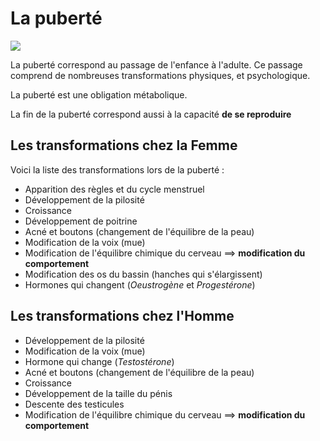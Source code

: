 # La puberté

![](../Ressources/Mermaid/puberté.svg)


La puberté correspond au passage de l'enfance à l'adulte. Ce passage comprend de nombreuses transformations physiques, et psychologique. 



La puberté est une obligation métabolique. 

La fin de la puberté correspond aussi à la capacité **de se reproduire**



## Les transformations chez la Femme

Voici la liste des transformations lors de la puberté : 

- Apparition des règles et du cycle menstruel
- Développement de la pilosité
- Croissance
- Développement de poitrine
- Acné et boutons (changement de l'équilibre de la peau)
- Modification de la voix (mue)
- Modification de l'équilibre chimique du cerveau ==> **modification du comportement**
- Modification des os du bassin (hanches qui s'élargissent)
- Hormones qui changent (*Oeustrogène* et *Progestérone*)



## Les transformations chez l'Homme

- Développement de la pilosité
- Modification de la voix (mue)
- Hormone qui change (*Testostérone*)
- Acné et boutons (changement de l'équilibre de la peau)
- Croissance
- Développement de la taille du pénis
- Descente des testicules
- Modification de l'équilibre chimique du cerveau ==> **modification du comportement**

  